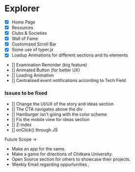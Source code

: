 # Explorer

- [x] Home Page
- [x] Resources
- [x] Clubs & Societies 
- [x] Wall of Fame
- [x] Customized Scroll Bar
- [x] Some use of typer.js
- [x] Loadup Animations for different sections and its elements

- [] Examination Reminder (big feature)
- [] Animated Button (for better UX)
- [] Loading Animation 
- [] Centralised event notifications according to Tech Field

### Issues to be fixed

- [] Change the UI/UX of the story and ideas section
- [] The CTA navigates above the div
- [] Hamburger isn't going with the color scheme 
- [] Fix the mobile view for ideas section
- [] Z-index
- [] onClick() through JS

Future Scope -> 
- Make an app for the same.
- Make a game for directions of Chitkara University.
- Open Source section for others to showcase their projects.
- Weekly Email regarding oppurtunities .
